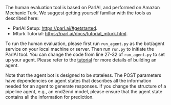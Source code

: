 The human evaluation tool is based on ParlAI, and performed on Amazon Mechanic Turk. We suggest getting yourself familiar with the tools as described here:
- ParlAI Setup: https://parl.ai/#getstarted.
- Mturk Tutorial: https://parl.ai/docs/tutorial_mturk.html.

To run the human evaluation, please first run `run_agent.py` as the bot/agent service on your local machine or server. Then run `run.py` to initiate the ParlAI tool. You can change the code from line 27-32 of `run_agent.py` to set up your agent. Please refer to the [tutorial](https://github.com/thu-coai/ConvLab-2/blob/master/tutorials/Getting_Started.ipynb) for more details of building an agent. 

Note that the agent bot is designed to be stateless. The POST parameters have dependencies on agent states that describes all the information needed for an agent to generate responses. If you change the structure of a pipeline agent, e.g., an end2end model, please ensure that the agent state contains all the information for prediction.
